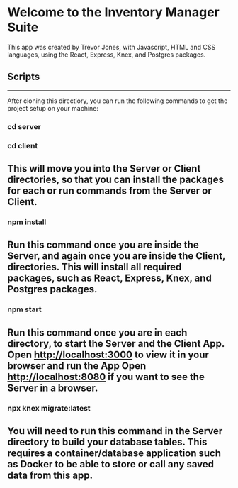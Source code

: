 # Welcome to the Inventory Manager Suite

This app was created by Trevor Jones, with Javascript, HTML and CSS languages, using the React, Express, Knex, and Postgres packages.


## Scripts
-----------------------------
After cloning this directiory, you can run the following commands to get the project setup on your machine:
### cd server   
### cd client

This will move you into the Server or Client directories, so that you can install the packages for each
or run commands from the Server or Client.
-----------------------------
### npm install

Run this command once you are inside the Server, and again once you are inside the Client, directories.
This will install all required packages, such as React, Express, Knex, and Postgres packages.
-----------------------------
### npm start

Run this command once you are in each directory, to start the Server and the Client App.
Open [http://localhost:3000](http://localhost:3000) to view it in your browser and run the App
Open [http://localhost:8080](http://localhost:8080) if you want to see the Server in a browser.
-----------------------------
### npx knex migrate:latest

You will need to run this command in the Server directory to build your database tables. This
requires a container/database application such as Docker to be able to store or call any saved data from this
app. 
----------------------------

